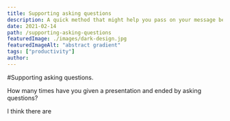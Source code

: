 ```yaml
---
title: Supporting asking questions
description: A quick method that might help you pass on your message better
date: 2021-02-14
path: /supporting-asking-questions
featuredImage: ./images/dark-design.jpg
featuredImageAlt: "abstract gradient"
tags: ["productivity"]
author:
---
```


#Supporting asking questions.

How many times have you given a presentation and ended by asking questions?

I think there are
